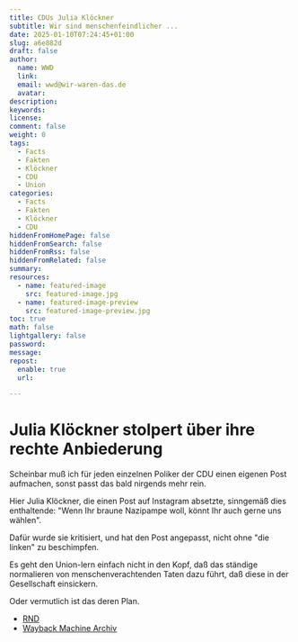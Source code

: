 ```yaml
---
title: CDUs Julia Klöckner
subtitle: Wir sind menschenfeindlicher ...
date: 2025-01-10T07:24:45+01:00
slug: a6e882d
draft: false
author:
  name: WWD
  link: 
  email: wwd@wir-waren-das.de
  avatar:
description:
keywords:
license:
comment: false
weight: 0
tags:
  - Facts
  - Fakten
  - Klöckner
  - CDU
  - Union
categories:
  - Facts
  - Fakten
  - Klöckner
  - CDU
hiddenFromHomePage: false
hiddenFromSearch: false
hiddenFromRss: false
hiddenFromRelated: false
summary:
resources:
  - name: featured-image
    src: featured-image.jpg
  - name: featured-image-preview
    src: featured-image-preview.jpg
toc: true
math: false
lightgallery: false
password:
message:
repost:
  enable: true
  url:

---
```

# Julia Klöckner stolpert über ihre rechte Anbiederung

Scheinbar muß ich für jeden einzelnen Poliker der CDU einen eigenen Post aufmachen, sonst passt das bald nirgends mehr rein.

Hier Julia Klöckner, die einen Post auf Instagram absetzte, sinngemäß dies enthaltende:
"Wenn Ihr braune Nazipampe woll, könnt Ihr auch gerne uns wählen".

Dafür wurde sie kritisiert, und hat den Post angepasst, nicht ohne "die linken" zu beschimpfen.

Es geht den Union-lern einfach nicht in den Kopf, daß das ständige normalieren von menschenverachtenden Taten dazu führt, daß diese in der Gesellschaft einsickern.

Oder vermutlich ist das deren Plan.

- [RND](https://www.rnd.de/politik/julia-kloeckner-cdu-politikerin-loescht-instagram-post-zur-afd-nach-kritik-BWEH3M563ZOH7EH6DSXM3OLDHU.html)
- [Wayback Machine Archiv](https://web.archive.org/web/20250111080924/https://www.rnd.de/politik/julia-kloeckner-cdu-politikerin-loescht-instagram-post-zur-afd-nach-kritik-BWEH3M563ZOH7EH6DSXM3OLDHU.html)
